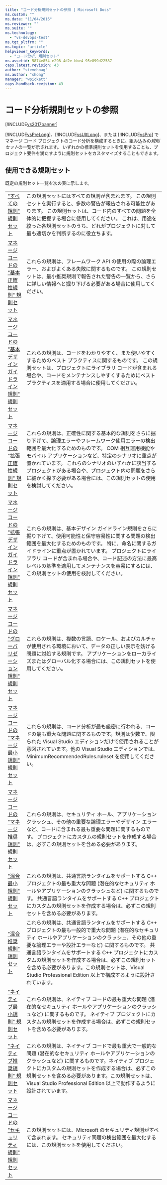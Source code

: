 ```yaml
---
title: "コード分析規則セットの参照 | Microsoft Docs"
ms.custom: ""
ms.date: "11/04/2016"
ms.reviewer: ""
ms.suite: ""
ms.technology: 
  - "vs-devops-test"
ms.tgt_pltfrm: ""
ms.topic: "article"
helpviewer_keywords: 
  - "コード分析、規則セット"
ms.assetid: 5874e854-e298-4d2e-bbe4-95e899d22587
caps.latest.revision: 43
author: "stevehoag"
ms.author: "shoag"
manager: "wpickett"
caps.handback.revision: 43
---
```

# コード分析規則セットの参照
[!INCLUDE[vs2017banner](../code-quality/includes/vs2017banner.md)]

[!INCLUDE[vsPreLong](../code-quality/includes/vsprelong_md.md)]、[!INCLUDE[vsUltLong](../code-quality/includes/vsultlong_md.md)]、または [!INCLUDE[vsPro](../code-quality/includes/vspro_md.md)] でマネージ コード プロジェクトのコード分析を構成するときに、組み込みの*規則セット*の一覧が示されます。  いずれかの標準規則セットを使用することも、プロジェクト要件を満たすように規則セットをカスタマイズすることもできます。  
  
## 使用できる規則セット  
 既定の規則セット一覧を次の表に示します。  
  
|||  
|-|-|  
|["すべての規則" 規則セット](../code-quality/all-rules-rule-set.md)|この規則セットにはすべての規則が含まれます。  この規則セットを実行すると、多数の警告が報告される可能性があります。  この規則セットは、コード内のすべての問題を全体的に把握する場合に使用してください。  これは、用途を絞った各規則セットのうち、どれがプロジェクトに対して最も適切かを判断するのに役立ちます。|  
|[マネージ コードの "基本正確性規則" 規則セット](../code-quality/basic-correctness-rules-rule-set-for-managed-code.md)|これらの規則は、フレームワーク API の使用の際の論理エラー、およびよくある失敗に関するものです。  この規則セットは、最小推奨規則で報告された警告の一覧から、さらに詳しい情報へと掘り下げる必要がある場合に使用してください。|  
|[マネージ コードの "基本デザイン ガイドライン規則" 規則セット](../code-quality/basic-design-guideline-rules-rule-set-for-managed-code.md)|これらの規則は、コードをわかりやすく、また使いやすくするためのベスト プラクティスに関するものです。  この規則セットは、プロジェクトにライブラリ コードが含まれる場合や、コードをメンテナンスしやすくするためにべスト プラクティスを適用する場合に使用してください。|  
|[マネージ コードの "拡張正確性規則" 規則セット](../code-quality/extended-correctness-rules-rule-set-for-managed-code.md)|これらの規則は、正確性に関する基本的な規則をさらに掘り下げて、論理エラーやフレームワーク使用エラーの検出範囲を最大化するためのものです。  COM 相互運用機能やモバイル アプリケーションなど、特定のシナリオに重点が置かれています。  これらのシナリオのいずれかに該当するプロジェクトがある場合や、プロジェクト内の問題をさらに細かく探す必要がある場合には、この規則セットの使用を検討してください。|  
|[マネージ コードの "拡張デザイン ガイドライン規則" 規則セット](../code-quality/extended-design-guidelines-rules-rule-set-for-managed-code.md)|これらの規則は、基本デザイン ガイドライン規則をさらに掘り下げて、使用可能性と保守容易性に関する問題の検出範囲を最大化するためのものです。  特に、命名に関するガイドラインに重点が置かれています。  プロジェクトにライブラリ コードが含まれる場合や、コード記述の方法に最高レベルの基準を適用してメンテナンスを容易にするには、この規則セットの使用を検討してください。|  
|[マネージ コードの "グローバリゼーション規則" 規則セット](../code-quality/globalization-rules-rule-set-for-managed-code.md)|これらの規則は、複数の言語、ロケール、およびカルチャが使用される環境において、データの正しい表示を妨げる問題に対処する規則です。  アプリケーションをローカライズまたはグローバル化する場合には、この規則セットを使用してください。|  
|[マネージ コードの "マネージ最小規則" 規則セット](../code-quality/managed-minimun-rules-rule-set-for-managed-code.md)|これらの規則は、コード分析が最も厳密に行われる、コードの最も重大な問題に関するものです。規則は少数で、限られた Visual Studio エディションだけで使用されることが意図されています。他の Visual Studio エディションでは、MinimumRecommendedRules.ruleset を使用してください。|  
|[マネージ コードの "マネージ推奨規則" 規則セット](../code-quality/managed-recommended-rules-rule-set-for-managed-code.md)|これらの規則は、セキュリティ ホール、アプリケーション クラッシュ、その他の重要な論理エラーやデザイン エラーなど、コードに含まれる最も重要な問題に関するものです。  プロジェクトにカスタムの規則セットを作成する場合は、必ずこの規則セットを含める必要があります。|  
|["混合最小規則" 規則セット](../code-quality/mixed-minimum-rules-rule-set.md)|これらの規則は、共通言語ランタイムをサポートする C\+\+ プロジェクトの最も重大な問題 \(潜在的なセキュリティ ホールやアプリケーションのクラッシュなど\) に関するものです。  共通言語ランタイムをサポートする C\+\+ プロジェクトにカスタムの規則セットを作成する場合は、必ずこの規則セットを含める必要があります。|  
|["混合推奨規則" 規則セット](../code-quality/mixed-recommended-rules-rule-set.md)|これらの規則は、共通言語ランタイムをサポートする C\+\+ プロジェクトの最も一般的で重大な問題 \(潜在的なセキュリティ ホールやアプリケーションのクラッシュ、その他の重要な論理エラーや設計エラーなど\) に関するものです。  共通言語ランタイムをサポートする C\+\+ プロジェクトにカスタムの規則セットを作成する場合は、必ずこの規則セットを含める必要があります。この規則セットは、Visual Studio Professional Edition 以上で構成するように設計されています。|  
|["ネイティブ最小規則" 規則セット](../code-quality/native-minimum-rules-rule-set.md)|これらの規則は、ネイティブ コードの最も重大な問題 \(潜在的なセキュリティ ホールやアプリケーションのクラッシュなど\) に関するものです。  ネイティブ プロジェクトにカスタムの規則セットを作成する場合は、必ずこの規則セットを含める必要があります。|  
|["ネイティブ推奨規則" 規則セット](../code-quality/native-recommended-rules-rule-set.md)|これらの規則は、ネイティブ コードで最も重大で一般的な問題 \(潜在的なセキュリティ ホールやアプリケーションのクラッシュなど\) に関するものです。ネイティブ プロジェクトにカスタムの規則セットを作成する場合は、必ずこの規則セットを含める必要があります。この規則セットは、Visual Studio Professional Edition 以上で動作するように設計されています。|  
|[マネージ コードの "セキュリティ規則" 規則セット](../code-quality/security-rules-rule-set-for-managed-code.md)|この規則セットには、Microsoft のセキュリティ規則がすべて含まれます。  セキュリティ問題の検出範囲を最大化するには、この規則セットを使用してください。|